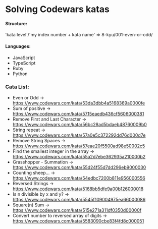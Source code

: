# Solving Codewars katas

#### Structure:
'kata level'/'my index number + kata name' => 8-kyu/001-even-or-odd/

#### Languages:
- JavaScript
- TypeScript
- Ruby
- Python
  
### Cata List:
- Even or Odd -> https://www.codewars.com/kata/53da3dbb4a5168369a0000fe
- Sum of positive -> https://www.codewars.com/kata/5715eaedb436cf5606000381
- Remove First and Last Character -> https://www.codewars.com/kata/56bc28ad5bdaeb48760009b0
- String repeat -> https://www.codewars.com/kata/57a0e5c372292dd76d000d7e
- Remove String Spaces -> https://www.codewars.com/kata/57eae20f5500ad98e50002c5
- Find the smallest integer in the array -> https://www.codewars.com/kata/55a2d7ebe362935a210000b2
- Grasshopper - Summation -> https://www.codewars.com/kata/55d24f55d7dd296eb9000030
- Counting sheep... -> https://www.codewars.com/kata/54edbc7200b811e956000556
- Reversed Strings -> https://www.codewars.com/kata/5168bb5dfe9a00b126000018
- Is n divisible by x and y? -> https://www.codewars.com/kata/5545f109004975ea66000086
- Square(n) Sum -> https://www.codewars.com/kata/515e271a311df0350d00000f
- Convert number to reversed array of digits -> https://www.codewars.com/kata/5583090cbe83f4fd8c000051
